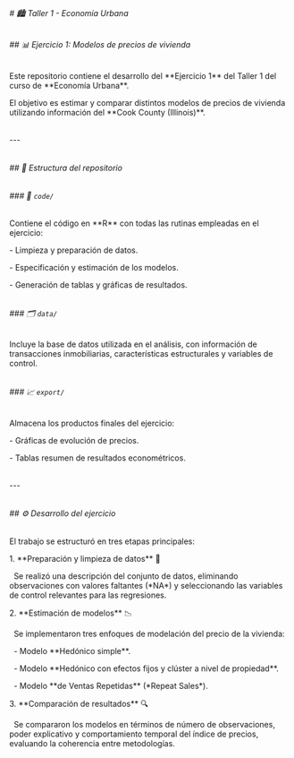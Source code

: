 ###### \# 🏙️ Taller 1 - Economía Urbana  

###### \## 📊 Ejercicio 1: Modelos de precios de vivienda

###### 

Este repositorio contiene el desarrollo del \*\*Ejercicio 1\*\* del Taller 1 del curso de \*\*Economía Urbana\*\*.  

El objetivo es estimar y comparar distintos modelos de precios de vivienda utilizando información del \*\*Cook County (Illinois)\*\*.

###### 

###### ---

###### 

###### \## 📁 Estructura del repositorio

###### 

###### \### 🧠 `code/`

Contiene el código en \*\*R\*\* con todas las rutinas empleadas en el ejercicio:

\- Limpieza y preparación de datos.  

\- Especificación y estimación de los modelos.  

\- Generación de tablas y gráficas de resultados.

###### 

###### \### 🗂️ `data/`

Incluye la base de datos utilizada en el análisis, con información de transacciones inmobiliarias, características estructurales y variables de control.

###### 

###### \### 📈 `export/`

Almacena los productos finales del ejercicio:

\- Gráficas de evolución de precios.  

\- Tablas resumen de resultados econométricos.  

###### 

###### ---

###### 

###### \## ⚙️ Desarrollo del ejercicio

###### 

El trabajo se estructuró en tres etapas principales:



1\. \*\*Preparación y limpieza de datos\*\* 🧹  

&nbsp;  Se realizó una descripción del conjunto de datos, eliminando observaciones con valores faltantes (\*NA\*) y seleccionando las variables de control relevantes para las regresiones.



2\. \*\*Estimación de modelos\*\* 📉  

&nbsp;  Se implementaron tres enfoques de modelación del precio de la vivienda:  

&nbsp;  - Modelo \*\*Hedónico simple\*\*.  

&nbsp;  - Modelo \*\*Hedónico con efectos fijos y clúster a nivel de propiedad\*\*.  

&nbsp;  - Modelo \*\*de Ventas Repetidas\*\* (\*Repeat Sales\*).  



3\. \*\*Comparación de resultados\*\* 🔍  

&nbsp;  Se compararon los modelos en términos de número de observaciones, poder explicativo y comportamiento temporal del índice de precios, evaluando la coherencia entre metodologías.





